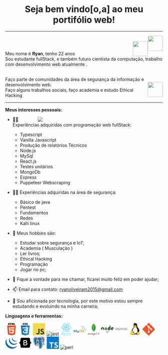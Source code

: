 <h1 align="center"> Seja bem vindo[o,a] ao meu portifólio web! </h1>
<hr />
<a href="https://github.com/LordRyanII/" target="_blank">
  <img align="right" src="https://cdn.iconscout.com/icon/free/png-256/github-108-438008.png" width="48px" height="48px">
</a><br />
<a href="https://www.instagram.com/strongreen/" target="_blank">
  <img align="right" src="https://cdn.icon-icons.com/icons2/1211/PNG/512/1491579602-yumminkysocialmedia36_83067.png" width="48px" height="48px">
</a><br />
<p align="left" >
Meu nome é <b>Ryan</b>, tenho 22 anos<br />
Sou estudante fullStack, e também futuro cientista da computação, trabalho com desenvolvimento web atualmente </b>. <br/>
</p>
<br/>
Faço parte de comunidades da área de segurança da informação e desenvolvimento web.
<a href="https://www.linkedin.com/in/ryan-menezes2021/" target="_blank">
  <img align="right" src="https://i.ibb.co/Kx2GSrT/linkedin.png" width="48px" height="48px">
</a>
<br>
Faço alguns trabalhos sociais, faço academia e estudo Ethical Hacking

</p>

<hr />

**Meus interesses pessoais:**

<img align="right" src="https://raw.githubusercontent.com/MicaelliMedeiros/micaellimedeiros/master/image/computer-illustration.png" width="400px" />

- 👩‍💻 Experiências adquiridas com programação web fullStack:
  - Typescript
  - Vanilla Javascript
  - Produção de relatórios Técnicos
  - Node.js
  - MySql
  - React.js
  - Testes unitários
  - MongoDb
  - Express
  - Puppeteer Webscraping
  
  
- 👩‍💻 Experiências adquiridas na área de segurança:
  - Básico de java
  - Pentest
  - Fundamentos
  - Redes
  - Kalli linux
  
  
- 👾 Meus hobbies são: 
  - Estudar sobre segurança e IoT;
  - Academia ( Musculação )
  - Ler livros;
  - Ethical Hacking
  - Programação
  - Jogar no pc;
- 💬 Fique a vontade para me chamar, ficarei muito feliz em poder ajudar;
- 📫 Email para contato: ryanoliveiram2015@gmail.com

- 💼 Sou aficionada por tecnologia, por este motivo estou sempre estudando e evoluindo na minha carreira;

**Linguagens e ferramentas:**  

<p align="left">
<img src="https://raw.githubusercontent.com/devicons/devicon/master/icons/html5/html5-original-wordmark.svg" alt="html5" width="40" height="40"/> 
<img src="https://raw.githubusercontent.com/devicons/devicon/master/icons/css3/css3-original-wordmark.svg" alt="css3" width="40" height="40"/> 
<img src="https://raw.githubusercontent.com/devicons/devicon/master/icons/javascript/javascript-original.svg" alt="javascript" width="40" height="40"/> 
<img src="https://www.learnstorybook.com/intro-to-storybook/logo-jest.png" alt="jest" width="40" height="40" />
<img src="https://raw.githubusercontent.com/devicons/devicon/master/icons/react/react-original-wordmark.svg" alt="react" width="40" height="40"/> 
<img src="https://raw.githubusercontent.com/devicons/devicon/master/icons/mysql/mysql-original-wordmark.svg" alt="mysql" width="40" height="40"/> 
<img src="https://raw.githubusercontent.com/devicons/devicon/master/icons/mongodb/mongodb-original-wordmark.svg" alt="mongodb" width="40" height="40"/> 
<img src="https://raw.githubusercontent.com/devicons/devicon/master/icons/nodejs/nodejs-original-wordmark.svg" alt="nodejs" width="40" height="40"/> 
<img src="https://raw.githubusercontent.com/devicons/devicon/master/icons/express/express-original-wordmark.svg" alt="express" width="40" height="40"/> 
<img src="https://raw.githubusercontent.com/devicons/devicon/master/icons/linux/linux-original.svg" alt="linux" width="40" height="40" />
<img src="https://raw.githubusercontent.com/devicons/devicon/master/icons/git/git-original.svg" alt="git" width="40" height="40"/> 
<img src="https://raw.githubusercontent.com/devicons/devicon/master/icons/jquery/jquery-plain.svg" alt="Jquery" width="40" height="40" />
<img src="https://raw.githubusercontent.com/devicons/devicon/master/icons/bootstrap/bootstrap-plain.svg" alt="Bootstrap" width="40" height="40" />
<img src="https://raw.githubusercontent.com/devicons/devicon/master/icons/postgresql/postgresql-plain.svg" alt="postgresql" width="40" height="40" />
<img src="https://raw.githubusercontent.com/devicons/devicon/master/icons/typescript/typescript-plain.svg" alt="typescript" width="40" height="40" />
<img src="https://github.com/dnmfarrell/Perl-Icons/blob/master/Icons/Perl_Onion_Color.svg" alt="perl" width="40" height="40" />
</p>


